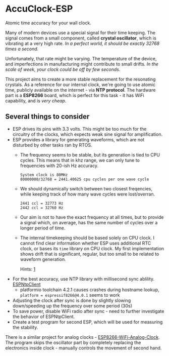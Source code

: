 # AccuClock-ESP

Atomic time accuracy for your wall clock.

Many of modern devices use a special signal for their time keeping. The signal comes from a small component, called **crystal oscillator**, which is vibrating at a very high rate. *In a perfect world, it should be exactly 32768 times a second.*

Unfortunately, that rate might be varying. The temperature of the device, and imperfections in manufacturing might contribute to small drifts. *In the scale of week, your clock could be off by few seconds.*

This project aims to create a more stable replacement for the resonating crystals. As a reference for our internal clock, we're going to use atomic time, publicly available on the internet - via **NTP protocol**. The hardware part is a **ESP8266** board, which is perfect for this task - it has WiFi capability, and is *very cheap*.

## Several things to consider

* ESP drives its pins with 3.3 volts. This might be too much for the circuitry of the clocks, which expects weak sine signal for amplification.
* ESP provides a library for generating waveforms, which are not disturbed by other tasks ran by RTOS.
  * The frequency seems to be stable, but its generation is tied to CPU cycles. This means that in khz range, we can only tune to frequencies with 20-ish Hz accuracy.
    ```
    System clock is 80MHz
    80000000/32768 = 2441.40625 cpu cycles per one wave cycle
    ```
  * We should dynamically switch between two closest freqencies, while keeping track of how many wave cycles were lost/overran.
    ```
    2441 ccl = 32773 Hz
    2442 ccl = 32760 Hz
    ```
  * Our aim is not to have the exact frequency at all times, but to provide a signal which, on average, has the same number of cycles over a longer period of time.
  * The internal timekeeping should be based solely on CPU clock. I cannot find clear information whether ESP uses additional RTC clock, or bases its `time` library on CPU clock. My first implementation shows drift that is significant, regular, but too small to be related to waveform generation. 

    Hints: [1](https://www.esp8266.com/viewtopic.php?p=10180)
* For the best accuracy, use NTP library with millisecond sync ablility. [ESPNtpClient](https://github.com/gmag11/ESPNtpClient)
  * platformio toolchain 4.2.1 causes crashes during hostname lookup, `platform = espressif8266@4.0.1` seems to work
* Adjusting the clock after sync is done by slightly slowing down/speeding up the frequency over some period (30s)
* To save power, disable WiFi radio after sync - need to further investigate the behavior of ESPNtpClient.
* Create a test program for second ESP, which will be used for measuring the stability.

There is a similar project for analog clocks - [ESP8266-WiFi-Analog-Clock](https://github.com/jim11662418/ESP8266-WiFi-Analog-Clock). The program skips the oscillator part by completely replacing the electronics inside clock - manually controls the movement of second hand.
  

